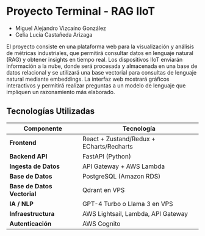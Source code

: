 # Proyecto Terminal - RAG IIoT

- Miguel Alejandro Vizcaíno González
- Celia Lucia Castañeda Arizaga

El proyecto consiste en una plataforma web para la visualización y análisis de métricas industriales, que permitirá consultar datos en lenguaje natural (RAG) y obtener insights en tiempo real. Los dispositivos IIoT enviarán información a la nube, donde será procesada y almacenada en una base de datos relacional y se utilizará una base vectorial para consultas de lenguaje natural mediante embeddings. La interfaz web mostrará gráficos interactivos y permitirá realizar preguntas a un modelo de lenguaje que impliquen un razonamiento más elaborado.

## Tecnologías Utilizadas

| **Componente**            | **Tecnología**                            |
|---------------------------|-------------------------------------------|
| **Frontend**              | React + Zustand/Redux + ECharts/Recharts |
| **Backend API**          | FastAPI (Python)                         |
| **Ingesta de Datos**      | API Gateway + AWS Lambda                 |
| **Base de Datos**         | PostgreSQL (Amazon RDS)                  |
| **Base de Datos Vectorial** | Qdrant en VPS                           |
| **IA / NLP**              | GPT-4 Turbo o Llama 3 en VPS             |
| **Infraestructura**       | AWS Lightsail, Lambda, API Gateway       |
| **Autenticación**         | AWS Cognito                               |
